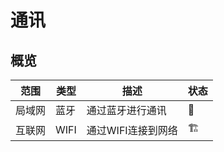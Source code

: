 # 通讯

## 概览

| 范围 | 类型 | 描述 | 状态 |
| --- | --- | --- | --- |
| 局域网 | 蓝牙 | 通过蓝牙进行通讯 | 📆 |
| 互联网 | WIFI | 通过WIFI连接到网络 | 🏗️ |
